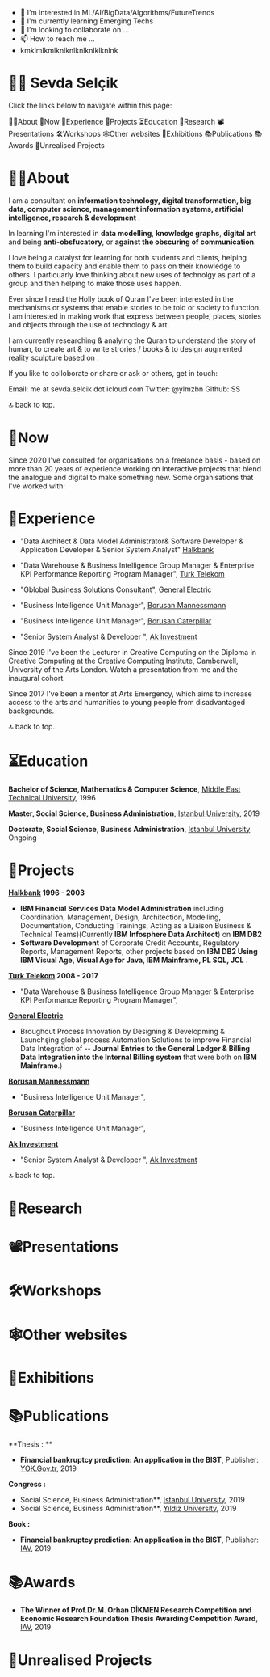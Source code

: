 - 👀 I’m interested in ML/AI/BigData/Algorithms/FutureTrends
- 🌱 I’m currently learning Emerging Techs
- 💞️ I’m looking to collaborate on ...
- 📫 How to reach me ...
- kmklmlkmlknlknlknlknlklknlnk

# 🖖🏻 Sevda Selçik
Click the links below to navigate within this page:

👋🏻About
🎁Now
🎁Experience
🎁Projects
⏳Education
🧠Research
📽Presentations
🛠Workshops
🕸Other websites
🎪Exhibitions
📚Publications
📚Awards
💭Unrealised Projects



# 👋🏻About

I am a consultant on **information technology, digital transformation, big data, computer science, management information systems, artificial intelligence, research & development** . 

In learning I'm interested in **data modelling**, **knowledge graphs**, **digital art** and being **anti-obsfucatory**, or **against the obscuring of communication**.

I love being a catalyst for learning for both students and clients, helping them to build capacity and enable them to pass on their knowledge to others. I particuarly love thinking about new uses of technolgy as part of a group and then helping to make those uses happen.

Ever since I read the Holly book of Quran I've been interested in the mechanisms or systems that enable stories to be told or society to function. I am interested in making work that express between people, places, stories and objects through the use of technology & art.

I am currently researching & analying the Quran to understand the story of human, to create art & to write strories / books & to design augmented reality sculpture based on .

If you like to colloborate or share or ask or others, get in touch:

Email: me at sevda.selcik dot icloud com
Twitter: @ylmzbn
Github: SS

🔝 back to top.


# 🎁Now

Since 2020 I've consulted for organisations on a freelance basis - based on more than 20 years of experience working on interactive projects that blend the analogue and digital to make something new. Some organisations that I've worked with:

# 🎁Experience

- "Data Architect & Data Model Administrator& Software Developer & Application Developer & Senior System Analyst" [Halkbank](https://halkbank.com.tr/) 

- "Data Warehouse & Business Intelligence Group Manager & Enterprise KPI Performance Reporting Program Manager", [Turk Telekom](https://turktelekom.com.tr/) 

- "Gblobal Business Solutions Consultant", [General Electric](https://ge.com/tr/)  

- "Business Intelligence Unit Manager", [Borusan Mannessmann](https://borusanmannesmann.com)  

- "Business Intelligence Unit Manager", [Borusan Caterpillar](https://borusancat.com/tr) 

- "Senior System Analyst & Developer ", [Ak Investment](https://akyatirim.com.tr/)  

Since 2019 I've been the Lecturer in Creative Computing on the Diploma in Creative Computing at the Creative Computing Institute, Camberwell, University of the Arts London. Watch a presentation from me and the inaugural cohort.

Since 2017 I've been a mentor at Arts Emergency, which aims to increase access to the arts and humanities to young people from disadvantaged backgrounds.

🔝 back to top.


# ⏳Education

**Bachelor of Science, Mathematics & Computer Science**, [Middle East Technical University](https://metu.edu.tr/tr), 1996

**Master, Social Science, Business Administration**, [Istanbul University](https://istanbul.edu.tr/tr/_), 2019

**Doctorate, Social Science, Business Administration**, [Istanbul University](https://istanbul.edu.tr/tr/_) Ongoing

# 🎁Projects

**[Halkbank](https://halkbank.com.tr/) 1996 - 2003**
- **IBM Financial Services Data Model Administration** including Coordination, Management, Design, Architection, Modelling, Documentation, Conducting Trainings, Acting as a Liaison Business & Technical Teams)(Currently **IBM Infosphere Data Architect**) on **IBM DB2**
- **Software Development** of Corporate Credit Accounts, Regulatory Reports, Management Reports, other projects based on **IBM DB2 Using IBM Visual Age, Visual Age for Java, IBM Mainframe, PL SQL, JCL** .

**[Turk Telekom](https://turktelekom.com.tr/) 2008 - 2017**
- "Data Warehouse & Business Intelligence Group Manager & Enterprise KPI Performance Reporting Program Manager", 

**[General Electric](https://ge.com/tr/)**
- Broughout Process Innovation by Designing & Developming & Launchşing global process Automation Solutions to improve Financial Data Integration of 
--   **Journal Entries to the General Ledger & Billing Data Integration into the Internal Billing system** that were both on **IBM Mainframe**.) 

**[Borusan Mannessmann](https://borusanmannesmann.com)**
- "Business Intelligence Unit Manager", 

**[Borusan Caterpillar](https://borusancat.com/tr)**
- "Business Intelligence Unit Manager", 

**[Ak Investment](https://akyatirim.com.tr/)**
- "Senior System Analyst & Developer ", [Ak Investment](https://akyatirim.com.tr/)

🔝 back to top.

# 🧠Research
# 📽Presentations
# 🛠Workshops
# 🕸Other websites
# 🎪Exhibitions
# 📚Publications

**Thesis : **

- **Financial bankruptcy prediction: An application in the BIST**, Publisher: [YOK.Gov.tr](https://tez.yok.gov.tr/UlusalTezMerkezi/tezDetay.jsp?id=k3VQwG_MCX6WHZd4UexUsA&no=-pKkv-hlRGl6fHMaD67q7w), 2019

**Congress :**

- Social Science, Business Administration**, [Istanbul University](https://istanbul.edu.tr/tr/_), 2019
- Social Science, Business Administration**, [Yıldız University](https://istanbul.edu.tr/tr/_), 2019

**Book :**

- **Financial bankruptcy prediction: An application in the BIST**, Publisher: [IAV](https://iav.org.tr/prof-dr-m-orhan-dikmen-arastirma-yarismasi-ile-iktisadi-arastirmalar-vakfi-tez-odullendirmesi-yarismasi-odul-toreni-2/), 2019



# 📚Awards

- **The Winner of Prof.Dr.M. Orhan DİKMEN Research Competition and Economic Research Foundation Thesis Awarding Competition Award**, [IAV](https://iav.org.tr/prof-dr-m-orhan-dikmen-arastirma-yarismasi-ile-iktisadi-arastirmalar-vakfi-tez-odullendirmesi-yarismasi-odul-toreni-2/), 2019


# 💭Unrealised Projects

<!---
smartfyco/smartfyco is a ✨ special ✨ repository because its `README.md` (this file) appears on your GitHub profile.
You can click the Preview link to take a look at your changes.
--->
